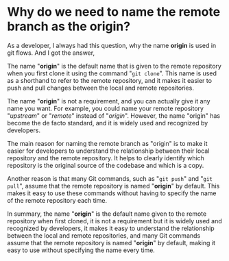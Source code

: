 # Why do we need to name the remote branch as the origin?

As a developer, I always had this question, why the name **origin** is used in git flows. And I got the answer,

The name "**origin**" is the default name that is given to the remote repository when you first clone it using the command "`git clone`". This name is used as a shorthand to refer to the remote repository, and it makes it easier to push and pull changes between the local and remote repositories.

The name "**origin**" is not a requirement, and you can actually give it any name you want. For example, you could name your remote repository "*upstream*" or "*remote*" instead of "*origin*". However, the name "origin" has become the de facto standard, and it is widely used and recognized by developers.

The main reason for naming the remote branch as "origin" is to make it easier for developers to understand the relationship between their local repository and the remote repository. It helps to clearly identify which repository is the original source of the codebase and which is a copy.

Another reason is that many Git commands, such as "`git push`" and "`git pull`", assume that the remote repository is named "**origin**" by default. This makes it easy to use these commands without having to specify the name of the remote repository each time.

In summary, the name "**origin**" is the default name given to the remote repository when first cloned, it is not a requirement but it is widely used and recognized by developers, it makes it easy to understand the relationship between the local and remote repositories, and many Git commands assume that the remote repository is named "**origin**" by default, making it easy to use without specifying the name every time.